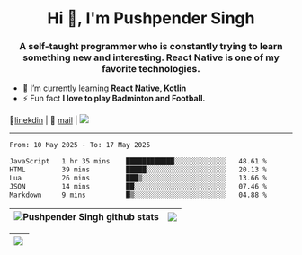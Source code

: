 <h1 align="center">Hi 👋, I'm Pushpender Singh</h1>
<h3 align="center">A self-taught programmer who is constantly trying to learn something new and interesting. React Native is one of my favorite technologies.</h3>

- 🌱 I’m currently learning **React Native, Kotlin**
- ⚡ Fun fact **I love to play Badminton and Football.**

👔[linekdin](https://www.linkedin.com/in/pushpender-singh-240061202/) | 📧 [mail](mailto:pushpendersingh694@gmail.com) | 
<a href="https://github.com/pushpender-singh-ap/pushpender-singh-ap">
    <img src="https://komarev.com/ghpvc/?username=pushpender-singh-ap&style=for-the-badge">
</a>


---

<!--START_SECTION:waka-->

```txt
From: 10 May 2025 - To: 17 May 2025

JavaScript   1 hr 35 mins    ████████████░░░░░░░░░░░░░   48.61 %
HTML         39 mins         █████░░░░░░░░░░░░░░░░░░░░   20.13 %
Lua          26 mins         ███▒░░░░░░░░░░░░░░░░░░░░░   13.66 %
JSON         14 mins         ██░░░░░░░░░░░░░░░░░░░░░░░   07.46 %
Markdown     9 mins          █▒░░░░░░░░░░░░░░░░░░░░░░░   04.88 %
```

<!--END_SECTION:waka-->


| <a><img align="center" src="https://github-readme-stats-iota-ecru-15.vercel.app/api?username=pushpender-singh-ap&show_icons=true&include_all_commits=true&theme=buefy&hide_border=true" alt="Pushpender Singh github stats" /></a> | <a><img align="center" src="https://github-readme-stats-iota-ecru-15.vercel.app/api/top-langs/?username=pushpender-singh-ap&layout=compact&theme=buefy&hide_border=true" /></a> |
| ------------- | ------------- |

| <a> <img align="left" src="https://github-readme-streak-stats.herokuapp.com/?user=pushpender-singh-ap" /></br> </a> |
| ------------- |

